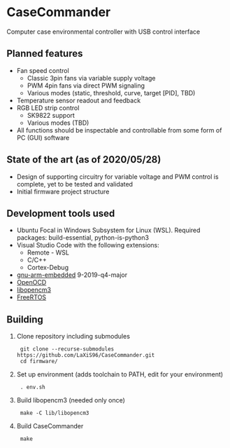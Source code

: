 # CaseCommander
Computer case environmental controller with USB control interface

## Planned features
- Fan speed control
    - Classic 3pin fans via variable supply voltage
    - PWM 4pin fans via direct PWM signaling
    - Various modes (static, threshold, curve, target [PID], TBD)
- Temperature sensor readout and feedback
- RGB LED strip control
    - SK9822 support
    - Various modes (TBD)
- All functions should be inspectable and controllable from some form of PC (GUI) software

## State of the art (as of 2020/05/28)
- Design of supporting circuitry for variable voltage and PWM control is complete, yet to be tested and validated
- Initial firmware project structure

## Development tools used
- Ubuntu Focal in Windows Subsystem for Linux (WSL). Required packages: build-essential, python-is-python3
- Visual Studio Code with the following extensions:
    - Remote - WSL
    - C/C++
    - Cortex-Debug
- [gnu-arm-embedded](https://developer.arm.com/tools-and-software/open-source-software/developer-tools/gnu-toolchain/gnu-rm) 9-2019-q4-major
- [OpenOCD](http://openocd.org/)
- [libopencm3](https://github.com/libopencm3/libopencm3)
- [FreeRTOS](https://www.freertos.org/)

## Building
1. Clone repository including submodules

        git clone --recurse-submodules https://github.com/LaXiS96/CaseCommander.git
        cd firmware/

1. Set up environment (adds toolchain to PATH, edit for your environment)

        . env.sh

2. Build libopencm3 (needed only once)

        make -C lib/libopencm3

3. Build CaseCommander

        make
